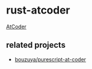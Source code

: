 # rust-atcoder

[AtCoder](https://atcoder.jp/)

## related projects

- [bouzuya/purescript-at-coder](https://github.com/bouzuya/purescript-at-coder)

